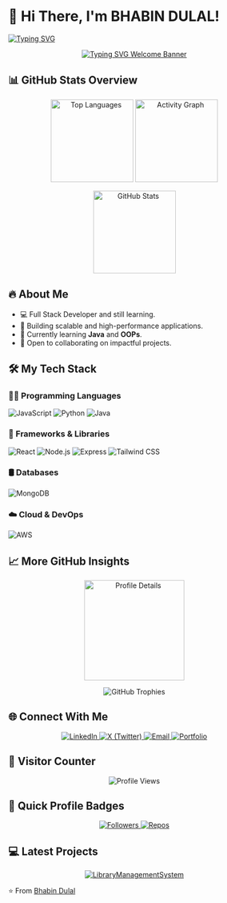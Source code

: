 # 💫 Hi There, I'm BHABIN DULAL! 

[![Typing SVG](https://readme-typing-svg.herokuapp.com?font=Fira+Code&weight=600&size=24&pause=1000&color=00F728&width=435&lines=Full+Stack+Developer;Tech+Enthusiast;Problem+Solver)](https://git.io/typing-svg)

<p align="center">
  <a href="https://github.com/DenverCoder1/readme-typing-svg">
    <img src="https://readme-typing-svg.herokuapp.com?font=Fira+Code&pause=1000&color=00F728&width=700&center=true&vCenter=true&lines=Welcome+to+my+GitHub+Profile!;Let's+build+something+amazing+together." alt="Typing SVG Welcome Banner" />
  </a>
</p>

## 📊 GitHub Stats Overview

<p align="center">
  <!-- Compact Language Stats -->
  <img alt="Top Languages" height="165" src="https://github-readme-stats.vercel.app/api/top-langs/?username=bhabinexpert&layout=compact&theme=radical&hide_border=true" />
  
  <!-- Activity Graph -->
  <img alt="Activity Graph" height="165" src="https://github-readme-activity-graph.vercel.app/graph?username=bhabinexpert&theme=react-dark&hide_border=true&area=true" />
</p>

<p align="center">
  <!-- Profile Stats -->
  <img alt="GitHub Stats" height="165" src="https://github-readme-stats.vercel.app/api?username=bhabinexpert&show_icons=true&theme=radical&hide_border=true&include_all_commits=true&count_private=true" />
  
  <!-- Streak Stats 
  <img alt="GitHub Streak" height="165" src="https://streak-stats.demolab.com?user=bhabinexpert&theme=radical&hide_border=true" />
  -->
</p>

## 🔥 About Me

- 💻 Full Stack Developer and still learning.
- 🚀 Building scalable and high-performance applications.
- 🌱 Currently learning **Java** and **OOPs**.
- 🤝 Open to collaborating on impactful projects.

## 🛠️ My Tech Stack

### 👨‍💻 Programming Languages
![JavaScript](https://img.shields.io/badge/-JavaScript-F7DF1E?style=flat-square&logo=javascript&logoColor=black)
![Python](https://img.shields.io/badge/-Python-3776AB?style=flat-square&logo=python&logoColor=white)
![Java](https://img.shields.io/badge/-Java-007396?style=flat-square&logo=java&logoColor=white)

### 🚀 Frameworks & Libraries
![React](https://img.shields.io/badge/-React-61DAFB?style=flat-square&logo=react&logoColor=black)
![Node.js](https://img.shields.io/badge/-Node.js-339933?style=flat-square&logo=node.js&logoColor=white)
![Express](https://img.shields.io/badge/-Express-000000?style=flat-square&logo=express&logoColor=white)
![Tailwind CSS](https://img.shields.io/badge/Tailwind%20CSS-0F172A?style=for-the-badge&logo=tailwindcss&logoColor=06B6D4)
<!-- ![Spring](https://img.shields.io/badge/-Spring-6DB33F?style=flat-square&logo=spring&logoColor=white) -->


### 🛢 Databases
![MongoDB](https://img.shields.io/badge/-MongoDB-47A248?style=flat-square&logo=mongodb&logoColor=white)

### ☁️ Cloud & DevOps
![AWS](https://img.shields.io/badge/-AWS-232F3E?style=flat-square&logo=amazon-aws&logoColor=white)

## 📈 More GitHub Insights

<p align="center">
  <!-- Profile Details Summary -->
  <img alt="Profile Details" height="200" src="https://github-profile-summary-cards.vercel.app/api/cards/profile-details?username=bhabinexpert&theme=radical" />
</p>

<p align="center">
  <!-- Trophies -->
  <img alt="GitHub Trophies" src="https://github-profile-trophy.vercel.app/?username=bhabinexpert&theme=radical&no-frame=true&no-bg=true&row=1&column=7" />
</p>

## 🌐 Connect With Me

<p align="center">
  <a href="https://linkedin.com/in/bhabindulal" target="_blank" rel="noreferrer">
    <img src="https://img.shields.io/badge/-LinkedIn-0077B5?style=for-the-badge&logo=linkedin&logoColor=white" alt="LinkedIn"/>
  </a>
  <a href="https://twitter.com/#" target="_blank" rel="noreferrer">
    <img src="https://img.shields.io/badge/-X%20(Twitter)-111111?style=for-the-badge&logo=x&logoColor=white" alt="X (Twitter)"/>
  </a>
  <a href="mailto:bhabindulal46@example.com" target="_blank" rel="noreferrer">
    <img src="https://img.shields.io/badge/-Email-D14836?style=for-the-badge&logo=gmail&logoColor=white" alt="Email"/>
  </a>
  <a href="https://bhabindulal.com.np" target="_blank" rel="noreferrer">
    <img src="https://img.shields.io/badge/-Portfolio-3423A6?style=for-the-badge&logo=google-chrome&logoColor=white" alt="Portfolio"/>
  </a>
</p>

## 🎯 Visitor Counter

<p align="center">
  <img alt="Profile Views" src="https://komarev.com/ghpvc/?username=bhabinexpert&label=Profile%20views&color=0e75b6&style=flat" />
</p>

## 🔖 Quick Profile Badges

<div align="center">
  <a href="https://github.com/bhabinexpert" title="GitHub Followers">
    <img alt="Followers" src="https://img.shields.io/github/followers/bhabinexpert?label=Follow%20Me&style=for-the-badge&color=00f728">
  </a>
  <a href="https://github.com/bhabinexpert?tab=repositories" title="Public Repositories">
    <img alt="Repos" src="https://img.shields.io/badge/Public%20Repos-—-blue?style=for-the-badge&color=0ea5e9">
  </a>
</div>


## 💻 Latest Projects
<p align="center">
  <a href="https://github.com/bhabinexpert/LibraryManagementSystem">
    <img alt="LibraryManagementSystem" src="https://github-readme-stats.vercel.app/api/pin/?username=bhabinexpert&repo=Library-Management-System&theme=radical&hide_border=true" />
  </a>
</p>

⭐️ From [Bhabin Dulal](https://github.com/bhabinexpert)
